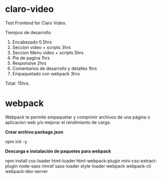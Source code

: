 # claro-video
Test Frontend for Claro Video.

Tiempos de desarrollo
1. Encabezado 0.5hrs
2. Seccion video + scripts 3hrs
3. Seccion Menu video + scripts 5hrs
4. Pie de pagina 1hrs
5. Responsive 2hrs
6. Comentarios de desarrollo y detalles 1hrs
7. Empaquetado con webpack 3hrs

Total: 15hrs.

# webpack

Webpack te permite empaquetar y comprimir archivos de una página o aplicacíon web y/o mejorar el rendimiento de carga. 

**Crear archivo package.json**

npm init -y

**Descarga e instalación de paquetes para webpack** 

npm install css-loader html-loader html-webpack-plugin mini-css-extract-plugin node-sass rimraf sass-loader style-loader webpack webpack-cli webpack-dev-server
